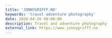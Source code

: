 ```yaml
---
title: 'JONNYGRIFFF.NO'
keywords: 'travel adventure photography'
date: 2020-04-26 00:00:00
description: Travel and adventure photography
external_link: https://www.jonnygrifff.no
---
```

